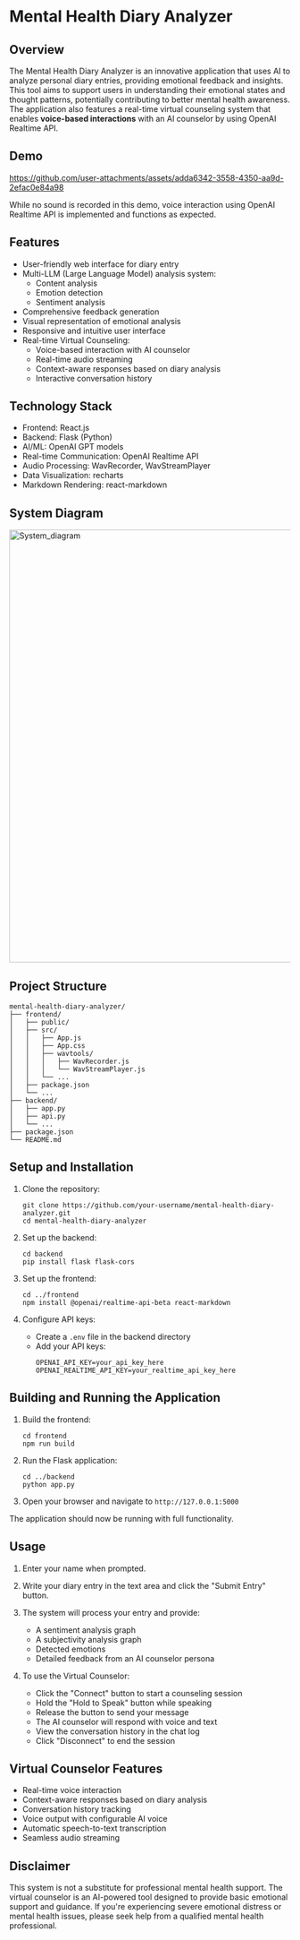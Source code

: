 # Mental Health Diary Analyzer

## Overview

The Mental Health Diary Analyzer is an innovative application that uses AI to analyze personal diary entries, providing emotional feedback and insights. This tool aims to support users in understanding their emotional states and thought patterns, potentially contributing to better mental health awareness. The application also features a real-time virtual counseling system that enables **voice-based interactions** with an AI counselor by using OpenAI Realtime API.

## Demo


https://github.com/user-attachments/assets/adda6342-3558-4350-aa9d-2efac0e84a98


While no sound is recorded in this demo, voice interaction using OpenAI Realtime API is implemented and functions as expected.

## Features

- User-friendly web interface for diary entry
- Multi-LLM (Large Language Model) analysis system:
  - Content analysis
  - Emotion detection
  - Sentiment analysis
- Comprehensive feedback generation
- Visual representation of emotional analysis
- Responsive and intuitive user interface
- Real-time Virtual Counseling:
  - Voice-based interaction with AI counselor
  - Real-time audio streaming
  - Context-aware responses based on diary analysis
  - Interactive conversation history

## Technology Stack

- Frontend: React.js
- Backend: Flask (Python)
- AI/ML: OpenAI GPT models
- Real-time Communication: OpenAI Realtime API
- Audio Processing: WavRecorder, WavStreamPlayer
- Data Visualization: recharts
- Markdown Rendering: react-markdown

## System Diagram

<img width="773" alt="System_diagram" src="https://github.com/user-attachments/assets/6db1f0f7-ef11-456c-b546-0467bfeabd40">


## Project Structure

```
mental-health-diary-analyzer/
├── frontend/
│   ├── public/
│   ├── src/
│   │   ├── App.js
│   │   ├── App.css
│   │   ├── wavtools/
│   │   │   ├── WavRecorder.js
│   │   │   └── WavStreamPlayer.js
│   │   └── ...
│   ├── package.json
│   └── ...
├── backend/
│   ├── app.py
│   ├── api.py
│   └── ...
├── package.json
└── README.md
```

## Setup and Installation

1. Clone the repository:
   ```
   git clone https://github.com/your-username/mental-health-diary-analyzer.git
   cd mental-health-diary-analyzer
   ```

2. Set up the backend:
   ```
   cd backend
   pip install flask flask-cors
   ```

3. Set up the frontend:
   ```
   cd ../frontend
   npm install @openai/realtime-api-beta react-markdown
   ```

4. Configure API keys:
   - Create a `.env` file in the backend directory
   - Add your API keys:
     ```
     OPENAI_API_KEY=your_api_key_here
     OPENAI_REALTIME_API_KEY=your_realtime_api_key_here
     ```

## Building and Running the Application

1. Build the frontend:
   ```
   cd frontend
   npm run build
   ```

2. Run the Flask application:
   ```
   cd ../backend
   python app.py
   ```

3. Open your browser and navigate to `http://127.0.0.1:5000`

The application should now be running with full functionality.

## Usage

1. Enter your name when prompted.
2. Write your diary entry in the text area and click the "Submit Entry" button.
3. The system will process your entry and provide:
   - A sentiment analysis graph
   - A subjectivity analysis graph
   - Detected emotions
   - Detailed feedback from an AI counselor persona

4. To use the Virtual Counselor:
   - Click the "Connect" button to start a counseling session
   - Hold the "Hold to Speak" button while speaking
   - Release the button to send your message
   - The AI counselor will respond with voice and text
   - View the conversation history in the chat log
   - Click "Disconnect" to end the session

## Virtual Counselor Features

- Real-time voice interaction
- Context-aware responses based on diary analysis
- Conversation history tracking
- Voice output with configurable AI voice
- Automatic speech-to-text transcription
- Seamless audio streaming

## Disclaimer

This system is not a substitute for professional mental health support. The virtual counselor is an AI-powered tool designed to provide basic emotional support and guidance. If you're experiencing severe emotional distress or mental health issues, please seek help from a qualified mental health professional.

